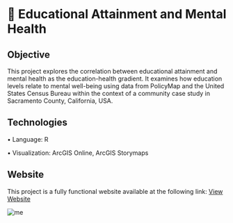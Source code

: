 # 🧠 Educational Attainment and Mental Health
## Objective <br>
This project explores the correlation between educational attainment and mental health as the education-health gradient. It examines how education levels relate to mental well-being using data from PolicyMap and the United States Census Bureau within the context of a community case study in Sacramento County, California, USA. <p>
## Technologies <br>
• Language: R <p>
• Visualization: ArcGIS Online, ArcGIS Storymaps <p>
## Website <br>
This project is a fully functional website available at the following link: [View Website](https://arcg.is/0LeCqz) <p>
![me](https://github.com/redefiningvicky/Educational-Attainment-and-Mental-Health/blob/main/Educational%20Attainment%20and%20Mental%20Health.gif)
